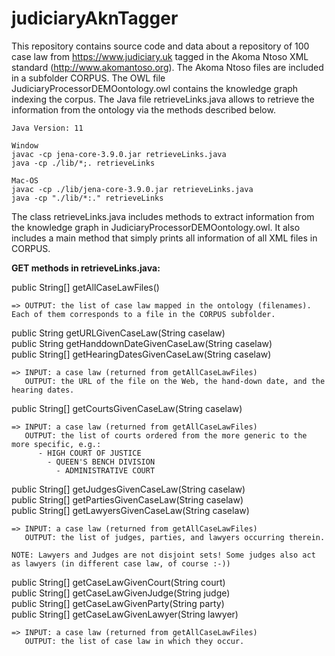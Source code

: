 # judiciaryAknTagger
This repository contains source code and data about a repository of 100 case law from https://www.judiciary.uk tagged in the Akoma Ntoso XML standard (http://www.akomantoso.org). The Akoma Ntoso files are included in a subfolder CORPUS. The OWL file JudiciaryProcessorDEMOontology.owl contains the knowledge graph indexing the corpus. The Java file retrieveLinks.java allows to retrieve the information from the ontology via the methods described below.

```
Java Version: 11

Window
javac -cp jena-core-3.9.0.jar retrieveLinks.java
java -cp ./lib/*;. retrieveLinks

Mac-OS
javac -cp ./lib/jena-core-3.9.0.jar retrieveLinks.java
java -cp "./lib/*:." retrieveLinks
```

The class retrieveLinks.java includes methods to extract information from the knowledge graph in JudiciaryProcessorDEMOontology.owl. It also includes a main method that simply prints all information of all XML files in CORPUS.

<b>GET methods in retrieveLinks.java:</b>

  public String[] getAllCaseLawFiles()
  
    => OUTPUT: the list of case law mapped in the ontology (filenames). Each of them corresponds to a file in the CORPUS subfolder.
  
  
  public String getURLGivenCaseLaw(String caselaw)<br>
  public String getHanddownDateGivenCaseLaw(String caselaw)<br>
  public String[] getHearingDatesGivenCaseLaw(String caselaw)
  
    => INPUT: a case law (returned from getAllCaseLawFiles)
       OUTPUT: the URL of the file on the Web, the hand-down date, and the hearing dates.
  
  
  public String[] getCourtsGivenCaseLaw(String caselaw)
  
    => INPUT: a case law (returned from getAllCaseLawFiles)
       OUTPUT: the list of courts ordered from the more generic to the more specific, e.g.:
          - HIGH COURT OF JUSTICE
            - QUEEN'S BENCH DIVISION
              - ADMINISTRATIVE COURT
    
  public String[] getJudgesGivenCaseLaw(String caselaw)<br>
  public String[] getPartiesGivenCaseLaw(String caselaw)<br>
  public String[] getLawyersGivenCaseLaw(String caselaw)
  
    => INPUT: a case law (returned from getAllCaseLawFiles)
       OUTPUT: the list of judges, parties, and lawyers occurring therein.
    
    NOTE: Lawyers and Judges are not disjoint sets! Some judges also act as lawyers (in different case law, of course :-))
  
  public String[] getCaseLawGivenCourt(String court)<br>
  public String[] getCaseLawGivenJudge(String judge)<br>
  public String[] getCaseLawGivenParty(String party)<br>
  public String[] getCaseLawGivenLawyer(String lawyer)
  
    => INPUT: a case law (returned from getAllCaseLawFiles)
       OUTPUT: the list of case law in which they occur.
